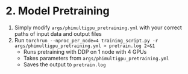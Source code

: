 # 2. Model Pretraining

1. Simply modify `args/phimultigpu_pretraining.yml` with your correct paths of input data and output files
2. Run `torchrun --nproc_per_node=4 training_script.py -r args/phimultigpu_pretraining.yml > pretrain.log 2>&1`
    - Runs pretraining with DDP on 1 node with 4 GPUs
    - Takes parameters from `args/phimultigpu_pretraining.yml`
    - Saves the output to `pretrain.log`